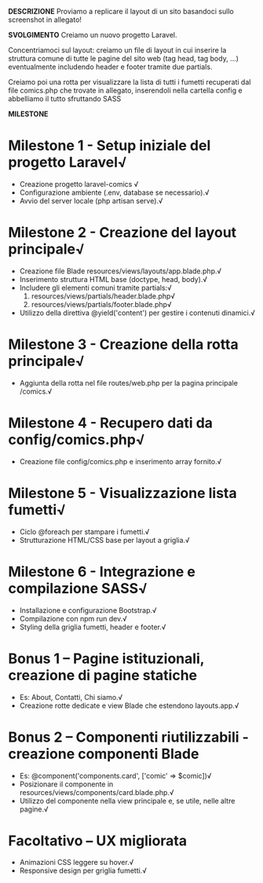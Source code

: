 __DESCRIZIONE__
Proviamo a replicare il layout di un sito basandoci sullo screenshot in allegato!

__SVOLGIMENTO__
Creiamo un nuovo progetto Laravel.

Concentriamoci sul layout: creiamo un file di layout in cui inserire la struttura comune di tutte le pagine del sito web (tag head, tag body, ...) eventualmente includendo header e footer tramite due partials.

Creiamo poi una rotta per visualizzare la lista di tutti i fumetti recuperati dal file comics.php che trovate in allegato,  inserendoli nella cartella config e abbelliamo il tutto sfruttando SASS

__MILESTONE__

# Milestone 1 - Setup iniziale del progetto Laravel√
- Creazione progetto laravel-comics √
- Configurazione ambiente (.env, database se necessario).√
- Avvio del server locale (php artisan serve).√

# Milestone 2 - Creazione del layout principale√
- Creazione file Blade resources/views/layouts/app.blade.php.√
- Inserimento struttura HTML base (doctype, head, body).√
- Includere gli elementi comuni tramite partials:√
    1. resources/views/partials/header.blade.php√
    2. resources/views/partials/footer.blade.php√
- Utilizzo della direttiva @yield('content') per gestire i contenuti dinamici.√

# Milestone 3 - Creazione della rotta principale√
- Aggiunta della rotta nel file routes/web.php per la pagina principale /comics.√
<!-- - Creazione controller (es. ComicController) e metodo index. -->

# Milestone 4 - Recupero dati da config/comics.php√
- Creazione file config/comics.php e inserimento array fornito.√
<!-- - Recupero dati con config('comics') all’interno del controller. -->

# Milestone 5 - Visualizzazione lista fumetti√
- Ciclo @foreach per stampare i fumetti.√
- Strutturazione HTML/CSS base per layout a griglia.√

# Milestone 6 - Integrazione e compilazione SASS√
- Installazione e configurazione Bootstrap.√
- Compilazione con npm run dev.√
- Styling della griglia fumetti, header e footer.√

# Bonus 1 – Pagine istituzionali, creazione di pagine statiche
- Es: About, Contatti, Chi siamo.√
- Creazione rotte dedicate e view Blade che estendono layouts.app.√

# Bonus 2 – Componenti riutilizzabili - creazione componenti Blade
- Es: @component('components.card', ['comic' => $comic])√
- Posizionare il componente in resources/views/components/card.blade.php.√
- Utilizzo del componente nella view principale e, se utile, nelle altre pagine.√

# Facoltativo – UX migliorata
- Animazioni CSS leggere su hover.√
- Responsive design per griglia fumetti.√



